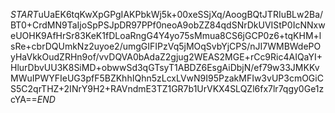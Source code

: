 $START$uUaEK6tqKwXpGPgIAKPbkWj5k+00xeSSjXq/AoogBQtJTRIuBLw2Ba/BT0+CrdMN9TaIjoSpPSJpDR97PPf0neoA9obZZ84qdSNrDkUVIStP0IcNNxweUOHK9AfHrSr83KeK1fDLoaRngG4Y4yo75sMmua8CS6jGCP0z6+tqKHM+lsRe+cbrDQUmkNz2uyoe2/umgGIFIPzVq5jMOqSvbYjCPS/nJI7WMBWdePOyHaVkkOudZRHn9of/vvDQVA0bAdaZ2gjug2WEAS2MGE+rCc9Ric4AIQaYI+HlurDbvUU3K8SiMD+obwwSd3qGTsyT1ABDZ6EsgAiDbjN/ef79w33JMKKvMWuIPWYFIeUG3pfF5BZKhhIQhn5zLcxLVwN9I95PzakMFIw3vUP3cmOGiCS5C2qrTHZ+2INrY9H2+RAVndmE3TZ1GR7b1UrVKX4SLQZl6fx7lr7qgy0Ge1zcYA==$END$